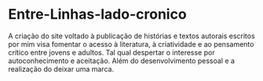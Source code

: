 # Entre-Linhas-lado-cronico
A criação do site voltado à publicação de histórias e textos autorais escritos por mim visa fomentar o acesso à literatura, à criatividade e ao pensamento crítico entre jovens e adultos. Tal qual despertar o interesse por autoconhecimento e aceitação. Além do desenvolvimento pessoal e a realização do deixar uma marca. 
